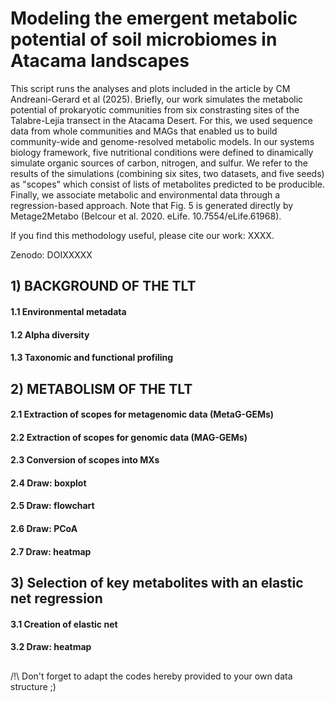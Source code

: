 # Modeling the emergent metabolic potential of soil microbiomes in Atacama landscapes

This script runs the analyses and plots included in the article by CM Andreani-Gerard et al (2025).
Briefly, our work simulates the metabolic potential of prokaryotic communities from six constrasting sites of the Talabre-Lejía transect in the Atacama Desert.
For this, we used sequence data from whole communities and MAGs that enabled us to build community-wide and genome-resolved metabolic models.
In our systems biology framework, five nutritional conditions were defined to dinamically simulate organic sources of carbon, nitrogen, and sulfur. 
We refer to the results of the simulations (combining six sites, two datasets, and five seeds) as "scopes" which consist of lists of metabolites predicted to be producible.
Finally, we associate metabolic and environmental data through a regression-based approach.
Note that Fig. 5 is generated directly by Metage2Metabo (Belcour et al. 2020. eLife. 10.7554/eLife.61968).

If you find this methodology useful, please cite our work: XXXX.

Zenodo: DOIXXXXX

## 1) BACKGROUND OF THE TLT
####    1.1 Environmental metadata
####    1.2 Alpha diversity
####    1.3 Taxonomic and functional profiling
## 2) METABOLISM OF THE TLT
####    2.1 Extraction of scopes for metagenomic data (MetaG-GEMs)
####    2.2 Extraction of scopes for genomic data (MAG-GEMs)
####    2.3 Conversion of scopes into MXs
####    2.4 Draw: boxplot
####    2.5 Draw: flowchart
####    2.6 Draw: PCoA
####    2.7 Draw: heatmap
## 3) Selection of key metabolites with an elastic net regression 
####    3.1 Creation of elastic net
####    3.2 Draw: heatmap
## 
/!\ Don't forget to adapt the codes hereby provided to your own data structure ;)
